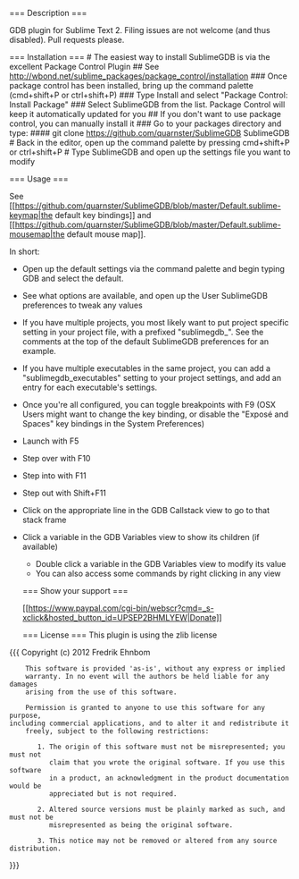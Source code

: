 === Description ===

GDB plugin for Sublime Text 2. Filing issues are not welcome (and thus disabled). Pull requests please.


=== Installation ===
    # The easiest way to install SublimeGDB is via the excellent Package Control Plugin
    ## See http://wbond.net/sublime_packages/package_control/installation
    ### Once package control has been installed, bring up the command palette (cmd+shift+P or ctrl+shift+P)
    ### Type Install and select "Package Control: Install Package"
    ### Select SublimeGDB from the list. Package Control will keep it automatically updated for you
    ## If you don't want to use package control, you can manually install it
    ### Go to your packages directory and type:
    ####        git clone https://github.com/quarnster/SublimeGDB SublimeGDB
    # Back in the editor, open up the command palette by pressing cmd+shift+P or ctrl+shift+P
    # Type SublimeGDB and open up the settings file you want to modify

=== Usage ===

See [[https://github.com/quarnster/SublimeGDB/blob/master/Default.sublime-keymap|the default key bindings]] and [[https://github.com/quarnster/SublimeGDB/blob/master/Default.sublime-mousemap|the default mouse map]].


In short:

* Open up the default settings via the command palette and begin typing GDB and select the default.
* See what options are available, and open up the User SublimeGDB preferences to tweak any values
* If you have multiple projects, you most likely want to put project specific setting in your project file, with a prefixed "sublimegdb_". See the comments at the top of the default SublimeGDB preferences for an example.
* If you have multiple executables in the same project, you can add a "sublimegdb_executables" setting to your project settings, and add an entry for each executable's settings.
* Once you're all configured, you can toggle breakpoints with F9 (OSX Users might want to change the key binding, or disable the "Exposé and Spaces" key bindings in the System Preferences)
* Launch with F5
* Step over with F10
* Step into with F11
* Step out with Shift+F11
* Click on the appropriate line in the GDB Callstack view to go to that stack frame
* Click a variable in the GDB Variables view to show its children (if available)
    * Double click a variable in the GDB Variables view to modify its value
    * You can also access some commands by right clicking in any view

    === Show your support ===

    [[https://www.paypal.com/cgi-bin/webscr?cmd=_s-xclick&hosted_button_id=UPSEP2BHMLYEW|Donate]]

    === License ===
    This plugin is using the zlib license

{{{
    Copyright (c) 2012 Fredrik Ehnbom

        This software is provided 'as-is', without any express or implied
        warranty. In no event will the authors be held liable for any damages
        arising from the use of this software.

        Permission is granted to anyone to use this software for any purpose,
    including commercial applications, and to alter it and redistribute it
        freely, subject to the following restrictions:

           1. The origin of this software must not be misrepresented; you must not
              claim that you wrote the original software. If you use this software
              in a product, an acknowledgment in the product documentation would be
              appreciated but is not required.

           2. Altered source versions must be plainly marked as such, and must not be
              misrepresented as being the original software.

           3. This notice may not be removed or altered from any source distribution.

  }}}
